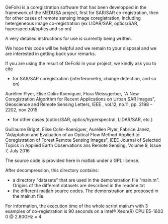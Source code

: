 GeFolki is a coregistration software that has been developped in the framework of the MEDUSA project, first for SAR/SAR co-registration, then for other cases of remote sensing image coregistration, including hetergeneous image co-registration (ex LIDAR/SAR, optics/SAR, hyperspectral/optics and so on)

A very detailed instructions for use is currently being written.

We hope this code will be helpful and we remain to your disposal and we are interested in getting back your remarks.

If you are using the result of GeFolki in your project, we kindly ask you to cite

- for SAR/SAR coregistration (interferometry, change detection, and so on)

Aurélien Plyer, Elise Colin-Koeniguer, Flora Weissgerber, "A New Coregistration Algorithm for Recent Applications on Urban SAR Images", Geoscience and Remote Sensing Letters, IEEE , vol.12, no.11, pp. 2198 – 2202, nov 2015

- for other cases (optics/SAR, optics/hyperspectral, LIDAR/SAR, etc.)

Guillaume Brigot, Elise Colin-Koeniguer, Aurélien Plyer, Fabrice Janez, "Adaptation and Evaluation of an Optical Flow Method Applied to Coregistration of Forest Remote Sensing Images", IEEE Journal of Selected Topics in Applied Earth Observations ans Remote Sensing, Volume 9, Issue 7, July 2016

The source code is provided here in matlab under a GPL license.

After decompression, this directory contains:

- a directory "datasets" that are used in the demonstration file "main.m". Origins of the different datasets are described in the readme.txt
- the different matlab source codes. The demonstration are proposed in the main.m file.

For information, the execution time of the whole script main.m with 3 examples of co-registration is 90 seconds on a Intel® Xeon(R) CPU E5-1603 0 @ 2.80GHz × 4
